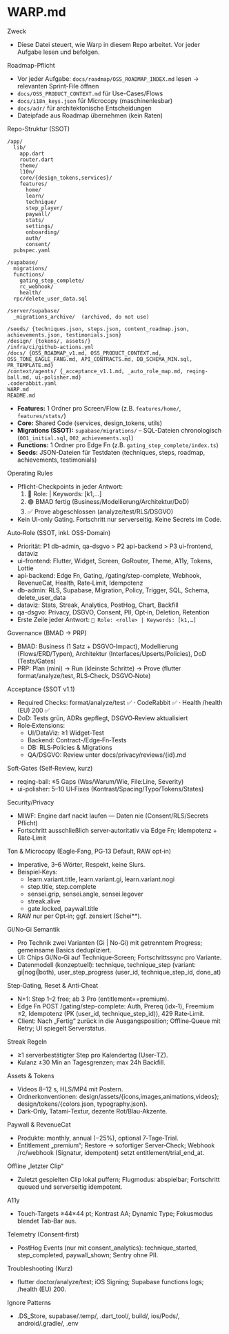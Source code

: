 # WARP.md

Zweck
- Diese Datei steuert, wie Warp in diesem Repo arbeitet. Vor jeder Aufgabe lesen und befolgen.

Roadmap-Pflicht
- Vor jeder Aufgabe: `docs/roadmap/OSS_ROADMAP_INDEX.md` lesen → relevanten Sprint-File öffnen
- `docs/OSS_PRODUCT_CONTEXT.md` für Use-Cases/Flows
- `docs/i18n_keys.json` für Microcopy (maschinenlesbar)
- `docs/adr/` für architektonische Entscheidungen
- Dateipfade aus Roadmap übernehmen (kein Raten)

Repo-Struktur (SSOT)
```
/app/
  lib/
    app.dart
    router.dart
    theme/
    l10n/
    core/{design_tokens,services}/
    features/
      home/
      learn/
      technique/
      step_player/
      paywall/
      stats/
      settings/
      onboarding/
      auth/
      consent/
  pubspec.yaml

/supabase/
  migrations/
  functions/
    gating_step_complete/
    rc_webhook/
    health/
  rpc/delete_user_data.sql

/server/supabase/
  _migrations_archive/  (archived, do not use)

/seeds/ {techniques.json, steps.json, content_roadmap.json, achievements.json, testimonials.json}
/design/ {tokens/, assets/}
/infra/ci/github-actions.yml
/docs/ {OSS_ROADMAP_v1.md, OSS_PRODUCT_CONTEXT.md, OSS_TONE_EAGLE_FANG.md, API_CONTRACTS.md, DB_SCHEMA_MIN.sql, PR_TEMPLATE.md}
/context/agents/ {_acceptance_v1.1.md, _auto_role_map.md, reqing-ball.md, ui-polisher.md}
.coderabbit.yaml
WARP.md
README.md
```
- **Features:** 1 Ordner pro Screen/Flow (z.B. `features/home/`, `features/stats/`)
- **Core:** Shared Code (services, design_tokens, utils)
- **Migrations (SSOT):** `supabase/migrations/` – SQL-Dateien chronologisch (`001_initial.sql`, `002_achievements.sql`)
- **Functions:** 1 Ordner pro Edge Fn (z.B. `gating_step_complete/index.ts`)
- **Seeds:** JSON-Dateien für Testdaten (techniques, steps, roadmap, achievements, testimonials)

Operating Rules
- Pflicht-Checkpoints in jeder Antwort:
  1) 🔵 Role: <rolle> | Keywords: [k1,…]
  2) 🟢 BMAD fertig (Business/Modellierung/Architektur/DoD)
  3) ✅ Prove abgeschlossen (analyze/test/RLS/DSGVO)
- Kein UI-only Gating. Fortschritt nur serverseitig. Keine Secrets im Code.

Auto‑Role (SSOT, inkl. OSS-Domain)
- Priorität: P1 db-admin, qa-dsgvo > P2 api-backend > P3 ui-frontend, dataviz
- ui-frontend: Flutter, Widget, Screen, GoRouter, Theme, A11y, Tokens, Lottie
- api-backend: Edge Fn, Gating, /gating/step-complete, Webhook, RevenueCat, Health, Rate‑Limit, Idempotenz
- db-admin: RLS, Supabase, Migration, Policy, Trigger, SQL, Schema, delete_user_data
- dataviz: Stats, Streak, Analytics, PostHog, Chart, Backfill
- qa-dsgvo: Privacy, DSGVO, Consent, PII, Opt‑in, Deletion, Retention
- Erste Zeile jeder Antwort: `🔵 Role: <rolle> | Keywords: [k1,…]`

Governance (BMAD → PRP)
- BMAD: Business (1 Satz + DSGVO‑Impact), Modellierung (Flows/ERD/Typen), Architektur (Interfaces/Upserts/Policies), DoD (Tests/Gates)
- PRP: Plan (mini) → Run (kleinste Schritte) → Prove (flutter format/analyze/test, RLS‑Check, DSGVO‑Note)

Acceptance (SSOT v1.1)
- Required Checks: format/analyze/test ✅ · CodeRabbit ✅ · Health /health (EU) 200 ✅
- DoD: Tests grün, ADRs gepflegt, DSGVO‑Review aktualisiert
- Role‑Extensions:
  - UI/DataViz: ≥1 Widget‑Test
  - Backend: Contract-/Edge‑Fn‑Tests
  - DB: RLS‑Policies & Migrations
  - QA/DSGVO: Review unter docs/privacy/reviews/{id}.md

Soft‑Gates (Self‑Review, kurz)
- reqing-ball: ≤5 Gaps (Was/Warum/Wie, File:Line, Severity)
- ui-polisher: 5–10 UI‑Fixes (Kontrast/Spacing/Typo/Tokens/States)

Security/Privacy
- MIWF: Engine darf nackt laufen — Daten nie (Consent/RLS/Secrets Pflicht)
- Fortschritt ausschließlich server‑autoritativ via Edge Fn; Idempotenz + Rate‑Limit

Ton & Microcopy (Eagle‑Fang, PG‑13 Default, RAW opt‑in)
- Imperative, 3–6 Wörter, Respekt, keine Slurs.
- Beispiel‑Keys:
  - learn.variant.title, learn.variant.gi, learn.variant.nogi
  - step.title, step.complete
  - sensei.grip, sensei.angle, sensei.legover
  - streak.alive
  - gate.locked, paywall.title
- RAW nur per Opt‑in; ggf. zensiert (Schei**).

Gi/No‑Gi Semantik
- Pro Technik zwei Varianten (Gi | No‑Gi) mit getrenntem Progress; gemeinsame Basics dedupliziert.
- UI: Chips Gi/No‑Gi auf Technique‑Screen; Fortschrittssync pro Variante.
- Datenmodell (konzeptuell): technique, technique_step (variant: gi|nogi|both), user_step_progress (user_id, technique_step_id, done_at)

Step‑Gating, Reset & Anti‑Cheat
- N+1: Step 1–2 free; ab 3 Pro (entitlement==premium).
- Edge Fn POST /gating/step-complete: Auth, Prereq (idx‑1), Freemium ≤2, Idempotenz (PK (user_id, technique_step_id)), 429 Rate‑Limit.
- Client: Nach „Fertig“ zurück in die Ausgangsposition; Offline‑Queue mit Retry; UI spiegelt Serverstatus.

Streak Regeln
- ≥1 serverbestätigter Step pro Kalendertag (User‑TZ).
- Kulanz ±30 Min an Tagesgrenzen; max 24h Backfill.

Assets & Tokens
- Videos 8–12 s, HLS/MP4 mit Postern.
- Ordnerkonventionen: design/assets/{icons,images,animations,videos}; design/tokens/{colors.json, typography.json}.
- Dark‑Only, Tatami‑Textur, dezente Rot/Blau‑Akzente.

Paywall & RevenueCat
- Produkte: monthly, annual (−25%), optional 7‑Tage‑Trial.
- Entitlement „premium“; Restore → sofortiger Server‑Check; Webhook /rc/webhook (Signatur, idempotent) setzt entitlement/trial_end_at.

Offline „letzter Clip“
- Zuletzt gespielten Clip lokal puffern; Flugmodus: abspielbar; Fortschritt queued und serverseitig idempotent.

A11y
- Touch‑Targets ≥44×44 pt; Kontrast AA; Dynamic Type; Fokusmodus blendet Tab‑Bar aus.

Telemetry (Consent‑first)
- PostHog Events (nur mit consent_analytics): technique_started, step_completed, paywall_shown; Sentry ohne PII.

Troubleshooting (Kurz)
- flutter doctor/analyze/test; iOS Signing; Supabase functions logs; /health (EU) 200.

Ignore Patterns
- .DS_Store, supabase/.temp/, .dart_tool/, build/, ios/Pods/, android/.gradle/, .env